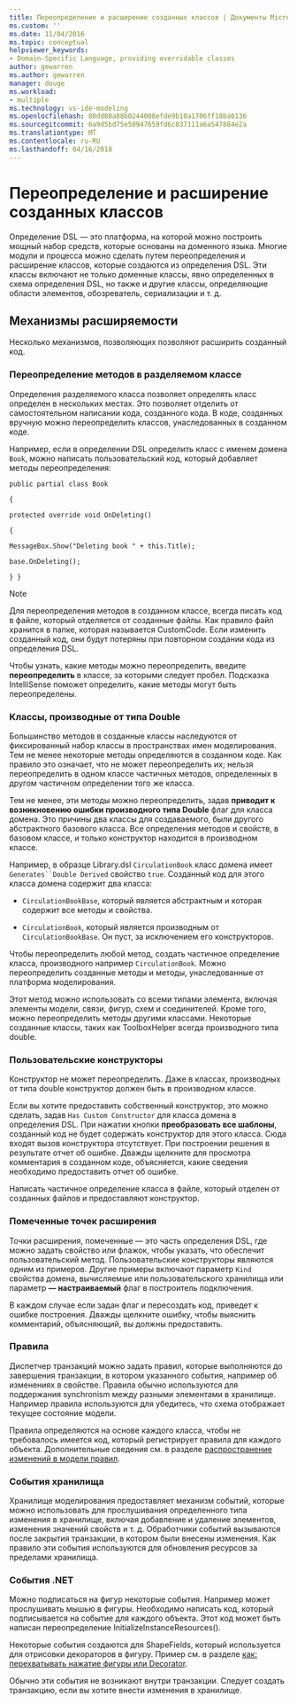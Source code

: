```yaml
---
title: Переопределение и расширение созданных классов | Документы Microsoft
ms.custom: ''
ms.date: 11/04/2016
ms.topic: conceptual
helpviewer_keywords:
- Domain-Specific Language, providing overridable classes
author: gewarren
ms.author: gewarren
manager: douge
ms.workload:
- multiple
ms.technology: vs-ide-modeling
ms.openlocfilehash: 80dd80a88b0244008efde9b10a1706ff18ba6136
ms.sourcegitcommit: 6a9d5bd75e50947659fd6c837111a6a547884e2a
ms.translationtype: MT
ms.contentlocale: ru-RU
ms.lasthandoff: 04/16/2018
---
```

# <a name="overriding-and-extending-the-generated-classes"></a>Переопределение и расширение созданных классов
Определение DSL — это платформа, на которой можно построить мощный набор средств, которые основаны на доменного языка. Многие модули и процесса можно сделать путем переопределения и расширение классов, которые создаются из определения DSL. Эти классы включают не только доменные классы, явно определенных в схема определения DSL, но также и другие классы, определяющие области элементов, обозреватель, сериализации и т. д.  
  
## <a name="extensibility-mechanisms"></a>Механизмы расширяемости  
 Несколько механизмов, позволяющих позволяют расширить созданный код.  
  
### <a name="overriding-methods-in-a-partial-class"></a>Переопределение методов в разделяемом классе  
 Определения разделяемого класса позволяет определять класс определен в нескольких местах. Это позволяет отделить от самостоятельном написании кода, созданного кода. В коде, созданных вручную можно переопределить классов, унаследованных в созданном коде.  
  
 Например, если в определении DSL определить класс с именем домена `Book`, можно написать пользовательский код, который добавляет методы переопределения:  
  
 `public partial class Book`  
  
 `{`  
  
 `protected override void OnDeleting()`  
  
 `{`  
  
 `MessageBox.Show("Deleting book " + this.Title);`  
  
 `base.OnDeleting();`  
  
 `} }`  
  
> [!NOTE]
>  Для переопределения методов в созданном классе, всегда писать код в файле, который отделяется от созданные файлы. Как правило файл хранится в папке, которая называется CustomCode. Если изменить созданный код, они будут потеряны при повторном создании кода из определения DSL.  
  
 Чтобы узнать, какие методы можно переопределить, введите **переопределить** в классе, за которыми следует пробел. Подсказка IntelliSense поможет определить, какие методы могут быть переопределены.  
  
### <a name="double-derived-classes"></a>Классы, производные от типа Double  
 Большинство методов в созданные классы наследуются от фиксированный набор классы в пространствах имен моделирования. Тем не менее некоторые методы определяются в созданном коде. Как правило это означает, что не может переопределить их; нельзя переопределить в одном классе частичных методов, определенных в другом частичном определении того же класса.  
  
 Тем не менее, эти методы можно переопределить, задав **приводит к возникновению ошибки производного типа Double** флаг для класса домена. Это причины два классы для создаваемого, были другого абстрактного базового класса. Все определения методов и свойств, в базовом классе, и только конструктор находится в производном классе.  
  
 Например, в образце Library.dsl `CirculationBook` класс домена имеет `Generates``Double Derived` свойство `true`. Созданный код для этого класса домена содержит два класса:  
  
-   `CirculationBookBase`, который является абстрактным и которая содержит все методы и свойства.  
  
-   `CirculationBook`, который является производным от `CirculationBookBase`. Он пуст, за исключением его конструкторов.  
  
 Чтобы переопределить любой метод, создать частичное определение класса, производного например `CirculationBook`. Можно переопределить созданные методы и методы, унаследованные от платформа моделирования.  
  
 Этот метод можно использовать со всеми типами элемента, включая элементы модели, связи, фигур, схем и соединителей. Кроме того, можно переопределить методы другими классами. Некоторые созданные классы, таких как ToolboxHelper всегда производного типа double.  
  
### <a name="custom-constructors"></a>Пользовательские конструкторы  
 Конструктор не может переопределить. Даже в классах, производных от типа double конструктор должен быть в производном классе.  
  
 Если вы хотите предоставить собственный конструктор, это можно сделать, задав `Has Custom Constructor` для класса домена в определения DSL. При нажатии кнопки **преобразовать все шаблоны**, созданный код не будет содержать конструктор для этого класса. Сюда входят вызов конструктора отсутствует. При построении решения в результате отчет об ошибке. Дважды щелкните для просмотра комментария в созданном коде, объясняется, какие сведения необходимо предоставить отчет об ошибке.  
  
 Написать частичное определение класса в файле, который отделен от созданных файлов и предоставляют конструктор.  
  
### <a name="flagged-extension-points"></a>Помеченные точек расширения  
 Точки расширения, помеченные — это часть определения DSL, где можно задать свойство или флажок, чтобы указать, что обеспечит пользовательский метод. Пользовательские конструкторы являются одним из примеров. Другие примеры включают параметр `Kind` свойства домена, вычисляемые или пользовательского хранилища или параметр **— настраиваемый** флаг в построитель подключения.  
  
 В каждом случае если задан флаг и пересоздать код, приведет к ошибке построения. Дважды щелкните ошибку, чтобы выяснить комментарий, объясняющий, вы должны предоставить.  
  
### <a name="rules"></a>Правила  
 Диспетчер транзакций можно задать правил, которые выполняются до завершения транзакции, в котором указанного события, например об изменениях в свойстве. Правила обычно используются для поддержания synchronism между разными элементами в хранилище. Например правила используются для убедитесь, что схема отображает текущее состояние модели.  
  
 Правила определяются на основе каждого класса, чтобы не требовалось имеется код, который регистрирует правила для каждого объекта. Дополнительные сведения см. в разделе [распространение изменений в модели правил](../modeling/rules-propagate-changes-within-the-model.md).  
  
### <a name="store-events"></a>События хранилища  
 Хранилище моделирования предоставляет механизм событий, которые можно использовать для прослушивания определенного типа изменения в хранилище, включая добавление и удаление элементов, изменения значений свойств и т. д. Обработчики событий вызываются после закрытия транзакции, в котором были внесены изменения. Как правило эти события используются для обновления ресурсов за пределами хранилища.  
  
### <a name="net-events"></a>События .NET  
 Можно подписаться на фигур некоторые события. Например может прослушивать мышью в фигуры. Необходимо написать код, который подписывается на событие для каждого объекта. Этот код может быть написан переопределение InitializeInstanceResources().  
  
 Некоторые события создаются для ShapeFields, который используется для отрисовки декораторов в фигуру. Пример см. в разделе [как: перехватывать нажатие фигуры или Decorator](../modeling/how-to-intercept-a-click-on-a-shape-or-decorator.md).  
  
 Обычно эти события не возникают внутри транзакции. Следует создать транзакцию, если вы хотите внести изменения в хранилище.